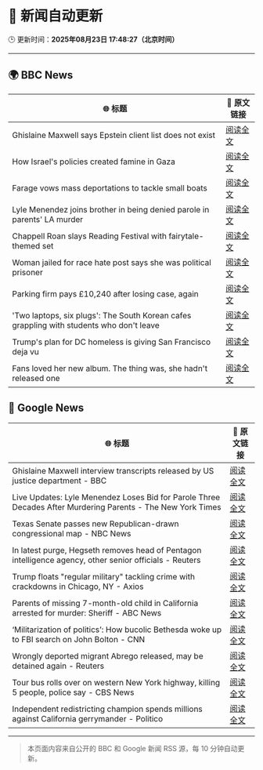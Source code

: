 # 🧠 新闻自动更新

🕒 更新时间：**2025年08月23日 17:48:27（北京时间）**

---

## 🌍 BBC News

| 🌐 标题 | 🔗 原文链接 |
|--------|-------------|
| Ghislaine Maxwell says Epstein client list does not exist | [阅读全文](https://www.bbc.com/news/articles/cdd3pe6189go?at_medium=RSS&at_campaign=rss) |
| How Israel's policies created famine in Gaza | [阅读全文](https://www.bbc.com/news/articles/ckg4p90z1kxo?at_medium=RSS&at_campaign=rss) |
| Farage vows mass deportations to tackle small boats | [阅读全文](https://www.bbc.com/news/articles/c9vd3rx33g1o?at_medium=RSS&at_campaign=rss) |
| Lyle Menendez joins brother in being denied parole in parents' LA murder | [阅读全文](https://www.bbc.com/news/articles/c4gq55evnlyo?at_medium=RSS&at_campaign=rss) |
| Chappell Roan slays Reading Festival with fairytale-themed set | [阅读全文](https://www.bbc.com/news/articles/cr74p245zdlo?at_medium=RSS&at_campaign=rss) |
| Woman jailed for race hate post says she was political prisoner | [阅读全文](https://www.bbc.com/news/articles/ce83pj1ggmeo?at_medium=RSS&at_campaign=rss) |
| Parking firm pays £10,240 after losing case, again | [阅读全文](https://www.bbc.com/news/articles/ce83n7j7p6po?at_medium=RSS&at_campaign=rss) |
| 'Two laptops, six plugs': The South Korean cafes grappling with students who don't leave | [阅读全文](https://www.bbc.com/news/articles/c80d9e8ep7do?at_medium=RSS&at_campaign=rss) |
| Trump's plan for DC homeless is giving San Francisco deja vu | [阅读全文](https://www.bbc.com/news/articles/c2kz4d0vwlzo?at_medium=RSS&at_campaign=rss) |
| Fans loved her new album. The thing was, she hadn't released one | [阅读全文](https://www.bbc.com/news/articles/clydz8d03dvo?at_medium=RSS&at_campaign=rss) |

## 📰 Google News

| 🌐 标题 | 🔗 原文链接 |
|--------|-------------|
| Ghislaine Maxwell interview transcripts released by US justice department - BBC | [阅读全文](https://news.google.com/rss/articles/CBMiWkFVX3lxTFB3cHlmY2ZUaWxleEM0MEg5MUN5ZTQ1bWoxS3dyb1BNZmxCeTc1cThPcmtvb2ZjZnd1dUpNQzZrRWZ5cmpGZUF3dy1MeWRWU1JnQ1VHajhrZG91d9IBX0FVX3lxTFBzZ3Uwejl3OXdIZTNqY3JXRlphRVlRVFZZSXE0NkRiaFJMQmhpSXc1OXVZQ2JjbXhKWTVVSGJ0TnR3WXMtUWxDVUY0ZW5YSFlNYmlPUFhWRk5QeW5lWmdJ?oc=5) |
| Live Updates: Lyle Menendez Loses Bid for Parole Three Decades After Murdering Parents - The New York Times | [阅读全文](https://news.google.com/rss/articles/CBMidEFVX3lxTE9selNoMDd4S2tRMkZsWUJnQmRabkhLdmVlM2FCNVNLbG8wbG45V0xkQVJ1MHQ4aFJBRkJIa1ZPYV91ejlTOG42aGEtU1RhWlhjZ1BBMDFYM0dxdHZyQ25hMGRrQW5uLUZFNnFaejZHblhuT2hU?oc=5) |
| Texas Senate passes new Republican-drawn congressional map - NBC News | [阅读全文](https://news.google.com/rss/articles/CBMisgFBVV95cUxObEtuek9TdVZmNkYxQko2YVFKWGFta3VNazlvX2NLWlRHbkVFSkNra0Njemh1MlEtdXIzbFRUM1libzNmOEpReGZhSC1OTzNTa3YwbFdyVXcwSmpiODA0UTZQUTRvMDlYb2IwR1VWR0RIRmFLZTN6YVNVWkZXY0FCNnpCdk5XNHVGQW9YMFZzZmk1MFBHSUtZR3otblZJRzlOaDdiLWxySjZscVlLRFJRbVdn0gFWQVVfeXFMUDU0bFc1Y005ZS1ELWpsZF9SUEVWdG9TbmtMVi1lUXhYUm41Qks5aHZuZkU2aWJCSTFZWjFmVW5Gb2ZfZHlSbHlBY3ZvcDhXOVpaT1RQemc?oc=5) |
| In latest purge, Hegseth removes head of Pentagon intelligence agency, other senior officials - Reuters | [阅读全文](https://news.google.com/rss/articles/CBMivAFBVV95cUxQNEJuTzNIX0VZUmxTVDJJTVNieWRESkdfcUJQTW9YWTk3aHZjTFpMLW11STlXR1E5Vm1BQ3hEb0UyYTZxQzBqNkk2cTRrQ2gyZmN2UkRPVVRmb1R6a2p5ZFFDUWxQV0RIVUx6UnlnMUV0X21OOU9pbHRZOVViWG9yTTdSaEYzQkowS0lvMDVmd1l3S3ZVQVJoM3J4NF9hM2IySDZkTnIyWVo0WmJ4cUpZV2dqUmFZUHFwT3hfaw?oc=5) |
| Trump floats "regular military" tackling crime with crackdowns in Chicago, NY - Axios | [阅读全文](https://news.google.com/rss/articles/CBMiekFVX3lxTE5qemhLQ2pVMFM2TnR3T3VaeVVEb2IxT3daSExyZmluaXc3UV9weE1Gbkx2NllTd0s0ZUlGUms0ejBHanA5czlGeFBLYWFJM1FKQ3JSYXRQOWZoSFMyR29tOGktQk5sQ0NyckpRdVdGNmNBb2hSYllxT093?oc=5) |
| Parents of missing 7-month-old child in California arrested for murder: Sheriff - ABC News | [阅读全文](https://news.google.com/rss/articles/CBMioAFBVV95cUxONHhJaENscjJub2gwN3lLQlZfWVVBOGxBTTE5clZueUM1YzhnYk9KVVNoanFaVjd6d0hZekJfNGlZN2JUWW1OQjlvcXVQX2pMdXRpQmRub3UxODJYeW92LUpNdUtLVmM4TktVVGxQQ1UydEZOd19hWU5ndnNxeDVMYWpBVDQxdXlOMTdsRzdRa18tSGhHMmtib1ZNUTc2U2dp0gGmAUFVX3lxTE9MV1JsUWhmcEktZkFvZWhhMXVlTklfODd3S1FwbWlmbkkxN0c0WUJmU19Mamo3NHV1aFVsVmthMk85Tm1XOHJNR001dDFsYWtGRl9TTnJHUlprV1l1MjQwM1QwTHNHOXdoZ2tnTXVkNzRTdDlDc2NnMlFoSGNWUU1kTE5CNGlCZkZ0WG1BeWdQcVloS3pENTFTQ2swYWtNYWhXVXJsWWc?oc=5) |
| ‘Militarization of politics’: How bucolic Bethesda woke up to FBI search on John Bolton - CNN | [阅读全文](https://news.google.com/rss/articles/CBMikAFBVV95cUxPaUZFSlVBdmVTelRBUkhpMEtLTFNHUEp4dXBrUjd2OG40U3ZicGpoVHMzTDh2WE5iV2lUSDJNQzBLSE9ZaHV5RFN5Zm5vb2hEbFZ6MkhmQjFZSGhzcXNlWHVCNExKUjVfOWo1SWswVm1SLXN4U0hTYzd6OXVNd0p0UkpSYncyNEFwRzdqd1lud1bSAZYBQVVfeXFMTk9SdWc4bUdaT1BLeTY4bHZaeEstWmJ5S0ViM2k3YTUxRVV1M0JRTzVFbzlEdTd2MFU0cXFod2tEQV9vUHBLWWRRRi02VUtRTXN4ZlBIUm1CRC0wT0tTMWFLbkdTcEIyV096LVNYU21OMW16eEJNZGNIeDUxTmRPSEFYLVhtRVdxbkFpTlU1dU0yRE1Va19R?oc=5) |
| Wrongly deported migrant Abrego released, may be detained again - Reuters | [阅读全文](https://news.google.com/rss/articles/CBMiqwFBVV95cUxOZk1SaFNrNFpzVjdXV3ZJaTBQVDB1MjN5T3NVN2ZkVmN5MFZzWmtTb0xaV3JHd2J1SV9nQmh6SHJoU3lvX1hkZlNwUHdZM3Z1dVhSOGE0X3gzRktDX1VIby0tOEhEQ3MxU09DNnN4YUhwS0ItdURtWkpQUHdsTzRLU3V2ZmtaLWxXMTlEc0VOZmI1SFFhRy1HVFJkS0F6M080dWpmSko5MnF6SG8?oc=5) |
| Tour bus rolls over on western New York highway, killing 5 people, police say - CBS News | [阅读全文](https://news.google.com/rss/articles/CBMigwFBVV95cUxPbWV5X3dFYmE3dzExWnJwaEJQTnBSbzBUbHFnRHhGbUUtdW9WT1FtUkM4d041R2R2ZDdRYVBpdWVJSDlONW5PTUQxUDZvRF9SdGdQMFN1ckFwWnFYbzNsQjh3UUVXcnFvSGIzWlR4S1JqUThJQWxBZWpDUlVXaFd3WkxONNIBiAFBVV95cUxQcmt1d2hHQTZVRkRqZGNHRVlMdm1hZDhwRFZnUjc4WXJvVVU0bXBHaS1aVEo2c3VSVUNCVE9fbW52RzhMV3JnaGtDRUhlN1JtNU81OWVDMTc4OHJDZE8xSnFkVHYxREZvUmNMNF8zX05WVXhjX1hJWWZSX3RYN1hGUEVmeWZjdFNQ?oc=5) |
| Independent redistricting champion spends millions against California gerrymander - Politico | [阅读全文](https://news.google.com/rss/articles/CBMinAFBVV95cUxQcGJsZnpSYjNOT3hwU1NjdHdSVGlYLWRDSExha2ZEMXZ2T0Fscm1mU2NSRlZSOFlXejg1VURiRm9UYS1RT3ZJNm5tTm5vbUgtSW9KU0R2WUFkaXNyTU5mTFA1S3VPaS1qaEE2eUJ1UDVYNERqbzdWaTVMVl9fWDFldnlDZG90ZGhOWnFEaHhEMEVpV0ltYXBUdW9lQUc?oc=5) |

---
> 本页面内容来自公开的 BBC 和 Google 新闻 RSS 源，每 10 分钟自动更新。